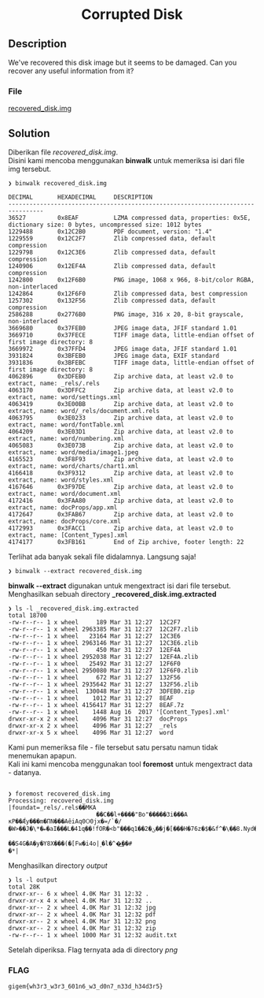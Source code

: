<h1 align="center">Corrupted Disk</h1>

## Description

We've recovered this disk image but it seems to be damaged.
Can you recover any useful information from it?

### File

[recovered_disk.img](./recovered_disk.img)

## Solution

Diberikan file *recovered_disk.img*. <br />
Disini kami mencoba menggunakan **binwalk** untuk memeriksa isi dari file img tersebut.

```
❯ binwalk recovered_disk.img

DECIMAL       HEXADECIMAL     DESCRIPTION
--------------------------------------------------------------------------------
36527         0x8EAF          LZMA compressed data, properties: 0x5E, dictionary size: 0 bytes, uncompressed size: 1012 bytes
1229488       0x12C2B0        PDF document, version: "1.4"
1229559       0x12C2F7        Zlib compressed data, default compression
1229798       0x12C3E6        Zlib compressed data, default compression
1240906       0x12EF4A        Zlib compressed data, default compression
1242800       0x12F6B0        PNG image, 1068 x 966, 8-bit/color RGBA, non-interlaced
1242864       0x12F6F0        Zlib compressed data, best compression
1257302       0x132F56        Zlib compressed data, default compression
2586288       0x2776B0        PNG image, 316 x 20, 8-bit grayscale, non-interlaced
3669680       0x37FEB0        JPEG image data, JFIF standard 1.01
3669710       0x37FECE        TIFF image data, little-endian offset of first image directory: 8
3669972       0x37FFD4        JPEG image data, JFIF standard 1.01
3931824       0x3BFEB0        JPEG image data, EXIF standard
3931836       0x3BFEBC        TIFF image data, little-endian offset of first image directory: 8
4062896       0x3DFEB0        Zip archive data, at least v2.0 to extract, name: _rels/.rels
4063170       0x3DFFC2        Zip archive data, at least v2.0 to extract, name: word/settings.xml
4063419       0x3E00BB        Zip archive data, at least v2.0 to extract, name: word/_rels/document.xml.rels
4063795       0x3E0233        Zip archive data, at least v2.0 to extract, name: word/fontTable.xml
4064209       0x3E03D1        Zip archive data, at least v2.0 to extract, name: word/numbering.xml
4065083       0x3E073B        Zip archive data, at least v2.0 to extract, name: word/media/image1.jpeg
4165523       0x3F8F93        Zip archive data, at least v2.0 to extract, name: word/charts/chart1.xml
4166418       0x3F9312        Zip archive data, at least v2.0 to extract, name: word/styles.xml
4167646       0x3F97DE        Zip archive data, at least v2.0 to extract, name: word/document.xml
4172416       0x3FAA80        Zip archive data, at least v2.0 to extract, name: docProps/app.xml
4172647       0x3FAB67        Zip archive data, at least v2.0 to extract, name: docProps/core.xml
4172993       0x3FACC1        Zip archive data, at least v2.0 to extract, name: [Content_Types].xml
4174177       0x3FB161        End of Zip archive, footer length: 22
```

Terlihat ada banyak sekali file didalamnya. Langsung saja!

```
❯ binwalk --extract recovered_disk.img
```
**binwalk --extract** digunakan untuk mengextract isi dari file tersebut. <br />
Menghasilkan sebuah directory **_recovered_disk.img.extracted**

```
❯ ls -l _recovered_disk.img.extracted
total 18700
-rw-r--r-- 1 x wheel     189 Mar 31 12:27  12C2F7
-rw-r--r-- 1 x wheel 2963385 Mar 31 12:27  12C2F7.zlib
-rw-r--r-- 1 x wheel   23164 Mar 31 12:27  12C3E6
-rw-r--r-- 1 x wheel 2963146 Mar 31 12:27  12C3E6.zlib
-rw-r--r-- 1 x wheel     450 Mar 31 12:27  12EF4A
-rw-r--r-- 1 x wheel 2952038 Mar 31 12:27  12EF4A.zlib
-rw-r--r-- 1 x wheel   25492 Mar 31 12:27  12F6F0
-rw-r--r-- 1 x wheel 2950080 Mar 31 12:27  12F6F0.zlib
-rw-r--r-- 1 x wheel     672 Mar 31 12:27  132F56
-rw-r--r-- 1 x wheel 2935642 Mar 31 12:27  132F56.zlib
-rw-r--r-- 1 x wheel  130048 Mar 31 12:27  3DFEB0.zip
-rw-r--r-- 1 x wheel    1012 Mar 31 12:27  8EAF
-rw-r--r-- 1 x wheel 4156417 Mar 31 12:27  8EAF.7z
-rw-r--r-- 1 x wheel    1448 Aug 16  2017 '[Content_Types].xml'
drwxr-xr-x 2 x wheel    4096 Mar 31 12:27  docProps
drwxr-xr-x 2 x wheel    4096 Mar 31 12:27  _rels
drwxr-xr-x 5 x wheel    4096 Mar 31 12:27  word
```

Kami pun memeriksa file - file tersebut satu persatu namun tidak menemukan apapun. <br />
Kali ini kami mencoba menggunakan tool **foremost** untuk mengextract data - datanya. 

```

❯ foremost recovered_disk.img
Processing: recovered_disk.img
|foundat=_rels/.rels��MKA
                         ��C��l+����"Bo"�����3i���A
κP��Ǽy���m�ΠN���AêiAq0Ѻ0jx�=/`�/�W>��J�\*�ބ�aI���L�41q��!fOR�<b"���qݶ�2��1��j�[���H�76z�$�&f^�\��8.Nyd�`�y�q�j4�
                                                                                                                       ��S4G�A�y�Y8X���(�[Fw�i4o|˼�l�^�͢��#
�*|

```

Menghasilkan directory *output*

```
❯ ls -l output
total 28K
drwxr-xr-- 6 x wheel 4.0K Mar 31 12:32 .
drwxr-xr-x 4 x wheel 4.0K Mar 31 12:32 ..
drwxr-xr-- 2 x wheel 4.0K Mar 31 12:32 jpg
drwxr-xr-- 2 x wheel 4.0K Mar 31 12:32 pdf
drwxr-xr-- 2 x wheel 4.0K Mar 31 12:32 png
drwxr-xr-- 2 x wheel 4.0K Mar 31 12:32 zip
-rw-r--r-- 1 x wheel 1000 Mar 31 12:32 audit.txt
```

Setelah diperiksa.
Flag ternyata ada di directory *png*

### FLAG

```
gigem{wh3r3_w3r3_601n6_w3_d0n7_n33d_h34d3r5}

```
